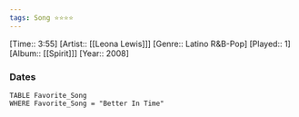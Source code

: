 ```yaml
---
tags: Song ⭐⭐⭐⭐ 
---
```

[Time:: 3:55]
[Artist:: [[Leona Lewis]]]
[Genre:: Latino R&B-Pop]
[Played:: 1]
[Album:: [[Spirit]]]
[Year:: 2008]
### Dates
````dataview
TABLE Favorite_Song
WHERE Favorite_Song = "Better In Time"
````